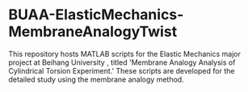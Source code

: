 # BUAA-ElasticMechanics-MembraneAnalogyTwist
This repository hosts MATLAB scripts for the Elastic Mechanics major project at Beihang University , titled 'Membrane Analogy Analysis of Cylindrical Torsion Experiment.' These scripts are developed for the detailed study using the membrane analogy method. 
